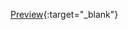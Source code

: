 [Preview](https://htmlpreview.github.io/?https://github.com/viktorasj/nfq_akademija/blob/master/1_paskaitos_nd/with_suitCSS/Index.html){:target="_blank"}
